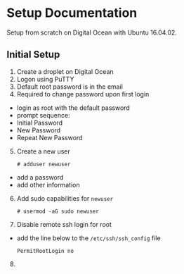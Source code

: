 # Setup Documentation
Setup from scratch on Digital Ocean with Ubuntu 16.04.02.

## Initial Setup
1. Create a droplet on Digital Ocean
2. Logon using PuTTY
3. Default root password is in the email
4. Required to change password upon first login
- login as root with the default password
- prompt sequence:
 - Initial Password
 - New Password
 - Repeat New Password
5. Create a new user

   `# adduser newuser`
- add a password
- add other information
6. Add sudo capabilities for `newuser`

   `# usermod -aG sudo newuser`
7. Disable remote ssh login for root
- add the line below to the `/etc/ssh/ssh_config` file

  `PermitRootLogin no`
8.
   
